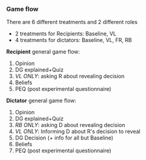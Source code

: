 ### Game flow

There are 6 different treatments and 2 different roles

- 2 treatments for Recipients: Baseline, VL
- 4 treatments for dictators: Baseline, VL, FR, RB

**Recipient** general game flow:

1. Opinion
2. DG explained+Quiz
3. _VL ONLY_: asking R about revealing decision
4. Beliefs
5. PEQ (post experimental questionnaire)

**Dictator**  general game flow:

1. Opinion
2. DG explained+Quiz
3. _RB ONLY_: asking D about revealing decision
3. _VL ONLY_: Informing D about R's decision to reveal
4. DG Decision (+ info for all but Baseline)
5. Beliefs
6. PEQ (post experimental questionnaire)
